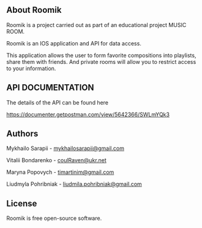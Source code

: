 ## About Roomik


Roomik is a project carried out as part of an educational project MUSIC ROOM.

Roomik is an IOS application and API for data access.

This application allows the user to form favorite compositions into playlists, share them with friends. And private rooms will allow you to restrict access to your information.

## API DOCUMENTATION

The details of the API can be found here

https://documenter.getpostman.com/view/5642366/SWLmYQk3


## Authors

Mykhailo Sarapii - mykhailosarapii@gmail.com

Vitalii Bondarenko - coulRaven@ukr.net

Maryna Popovych - timartinim@gmail.com

Liudmyla Pohribniak  - liudmila.pohribniak@gmail.com

## License

Roomik is free open-source software.

